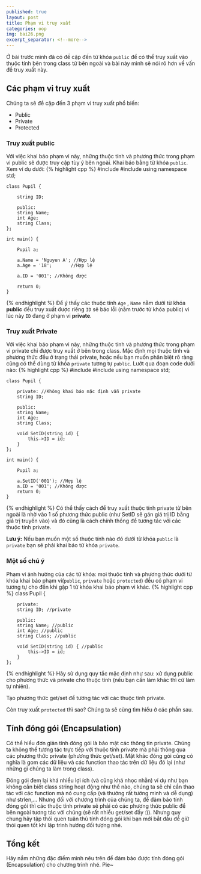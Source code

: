 ```yaml
---
published: true
layout: post
title: Phạm vi truy xuất
categories: oop
img: bai26.png
excerpt_separator: <!--more-->
---
```


Ở bài trước mình đã có đề cập đến từ khóa ``public`` để có thể truy xuất vào thuộc tính bên trong class từ bên ngoài và bài này mình sẽ nói rõ hơn về vấn đề truy xuất này. <!--more-->
## Các phạm vi truy xuất
Chúng ta sẽ đề cập đến 3 phạm vi truy xuất phổ biến:
- Public
- Private
- Protected

### Truy xuất public
Với việc khai báo phạm vi này, những thuộc tính và phương thức trong phạm vi public sẽ được truy cập tùy ý bên ngoài. Khai báo bằng từ khóa ``public``. Xem ví dụ dưới:
{% highlight cpp %}
    #include <iostream>
    #include <string>
    using namespace std;
     
    class Pupil {
     
    	string ID;
     
    	public:
    	string Name;
    	int Age;
    	string Class;
    };
     
    int main() {
     
    	Pupil a;
     
    	a.Name = 'Nguyen A'; //Hợp lệ
    	a.Age = '18';		//Hợp lệ
     
    	a.ID = '001'; //Không được
     
    	return 0;
    }
{% endhighlight %}
Để ý thấy các thuộc tính ``Age`` , ``Name`` nằm dưới từ khóa **public** đều truy xuất được riêng ``ID`` sẽ báo lỗi (nằm trước từ khóa public) vì lúc này ``ID`` đang ở phạm vi **private**.
### Truy xuất Private
Với việc khai báo phạm vi này, những thuộc tính và phương thức trong phạm vi private chỉ được truy xuất ở bên trong class. Mặc định mọi thuộc tính và phương thức đều ở trạng thái private, hoặc nếu bạn muốn phân biệt rõ ràng cũng có thể dùng từ khóa ``private`` tương tự ``public``. Lướt qua đoạn code dưới nào:
{% highlight cpp %}
    #include <iostream>
    #include <string>
    using namespace std;
     
    class Pupil {
   		
    	private: //Không khai báo mặc định vẫn private
    	string ID;
   		
    	public:
    	string Name;
    	int Age;
    	string Class;
  
  		void SetID(string id) {
  			this->ID = id;
  		}
    };
     
    int main() {
     
    	Pupil a;
     
    	a.SetID('001'); //Hợp lệ
     	a.ID = '001'; //Không được
    	return 0;
    }
{% endhighlight %}
Có thể thấy cách để truy xuất thuộc tính private từ bên ngoài là nhờ vào 1 số phương thức public (như SetID sẽ gán giá trị ID bằng giá trị truyền vào) và đó cũng là cách chính thống để tương tác với các thuộc tính private.

**Lưu ý:** Nếu bạn muốn một số thuộc tính nào đó dưới từ khóa ``public`` là ``private`` bạn sẽ phải khai báo từ khóa ``private``.
### Một số chú ý
Phạm vi ảnh hưởng của các từ khóa: mọi thuộc tính và phương thức dưới từ khóa khai báo phạm vi(``public``, ``private`` hoặc ``protected``) đều có phạm vi tương tự cho đến khi gặp 1 từ khóa khai báo phạm vi khác.
{% highlight cpp %}
    class Pupil {
   		
  		private:
    	string ID; //private
   		
    	public:
    	string Name; //public
    	int Age; //public
    	string Class; //public
  
  		void SetID(string id) { //public
  			this->ID = id;
  		}
    };
{% endhighlight %}
Hãy sử dụng quy tắc mặc định như sau: xử dụng public cho phương thức và private cho thuộc tính (nếu bạn cần làm khác thì cứ làm tự nhiên).

Tạo phương thức get/set để tương tác với các thuộc tính private.

Còn truy xuất ``protected`` thì sao? Chúng ta sẽ cùng tìm hiểu ở các phần sau.
## Tính đóng gói (Encapsulation)
Có thể hiểu đơn giản tính đóng gói là bảo mật các thông tin private. Chúng ta không thể tương tác trực tiếp với thuộc tính private mà phải thông qua các phương thức private (phương thức get/set). Mặt khác đóng gói cũng có nghĩa là gom các dữ liệu và các function thao tác trên dữ liệu đó lại (như những gì chúng ta làm trong class).

Đóng gói đem lại khá nhiều lợi ích (và cũng khá nhọc nhằn) ví dụ như bạn không cần biết class string hoạt động như thế nào, chúng ta sẽ chỉ cần thao tác với các function mà nó cung cấp (và thường rất tường minh và dễ dụng) như strlen,... Nhưng đối với chương trình của chúng ta, để đảm bảo tính đóng gói thì các thuộc tính private sẽ phải có các phương thức public để bên ngoài tương tác với chúng (sẽ rất nhiều get/set đấy :)). Nhưng quy chung hãy tập thói quen tuân thủ tính đóng gói khi bạn mới bắt đầu để giữ thói quen tốt khi lập trình hướng đối tượng nhé.
## Tổng kết
Hãy nắm những đặc điểm mình nêu trên để đảm bảo được tính đóng gói (Encapsulation) cho chương trình nhé. Pie~
